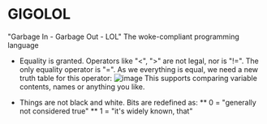 # GIGOLOL
"Garbage In - Garbage Out - LOL"
The woke-compliant programming language

* Equality is granted. Operators like "<", ">" are not legal, nor is "!=". The only equality operator is "=". As we everything is equal, we need a new truth table for this operator:
![image](https://user-images.githubusercontent.com/16526467/227477097-b44922f5-623f-405d-93a5-d2a07fde413a.png)
This supports comparing variable contents, names or anything you like.

* Things are not black and white. Bits are redefined as:
** 0 = "generally not considered true"
** 1 = "it's widely known, that"
